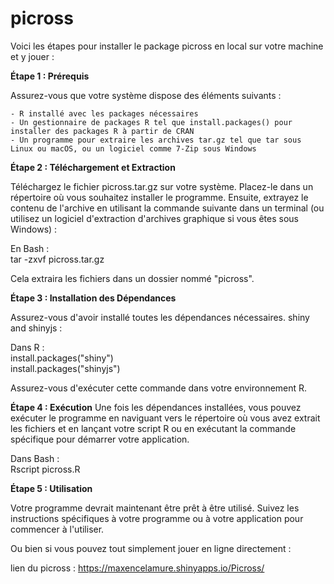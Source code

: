 # picross

Voici les étapes pour installer le package picross en local sur votre machine et y jouer :

**Étape 1 : Prérequis**

Assurez-vous que votre système dispose des éléments suivants :

    - R installé avec les packages nécessaires
    - Un gestionnaire de packages R tel que install.packages() pour installer des packages R à partir de CRAN
    - Un programme pour extraire les archives tar.gz tel que tar sous Linux ou macOS, ou un logiciel comme 7-Zip sous Windows

**Étape 2 : Téléchargement et Extraction**

Téléchargez le fichier picross.tar.gz sur votre système. Placez-le dans un répertoire où vous souhaitez installer le programme. Ensuite, extrayez le contenu de l'archive en utilisant la commande suivante dans un terminal (ou utilisez un logiciel d'extraction d'archives graphique si vous êtes sous Windows) :

En Bash :  
tar -zxvf picross.tar.gz

Cela extraira les fichiers dans un dossier nommé "picross".

**Étape 3 : Installation des Dépendances**

Assurez-vous d'avoir installé toutes les dépendances nécessaires. shiny and shinyjs : 

Dans R :  
install.packages("shiny")   
install.packages("shinyjs") 

Assurez-vous d'exécuter cette commande dans votre environnement R.

**Étape 4 : Exécution**
Une fois les dépendances installées, vous pouvez exécuter le programme en naviguant vers le répertoire où vous avez extrait les fichiers et en lançant votre script R ou en exécutant la commande spécifique pour démarrer votre application. 

Dans Bash :  
Rscript picross.R

**Étape 5 : Utilisation**

Votre programme devrait maintenant être prêt à être utilisé. Suivez les instructions spécifiques à votre programme ou à votre application pour commencer à l'utiliser.

Ou bien si vous pouvez tout simplement jouer en ligne directement :

lien du picross : <https://maxencelamure.shinyapps.io/Picross/>

